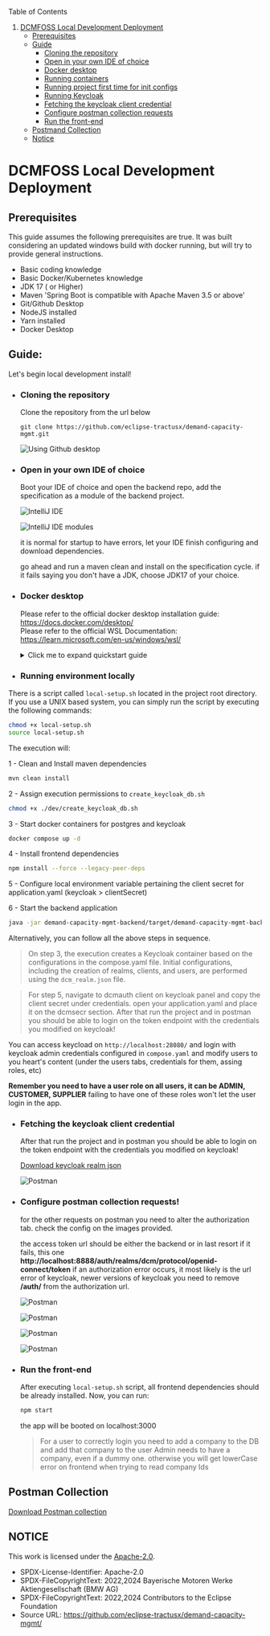Table of Contents

1. [DCMFOSS Local Development Deployment](#dcmfoss-local-development-deployment)
   - [Prerequisites](#prerequisites)
   - [Guide](#guide)
      - [Cloning the repository](#cloning-the-repository)
      - [Open in your own IDE of choice](#open-in-your-own-ide-of-choice)
      - [Docker desktop](#docker-desktop)
      - [Running containers](#running-containers)
      - [Running project first time for init configs](#running-project-first-time-for-init-configs)
      - [Running Keycloak](#running-keycloak)
      - [Fetching the keycloak client credential](#fetching-the-keycloak-client-credential)
      - [Configure postman collection requests](#configure-postman-collection-requests)
      - [Run the front-end](#run-the-front-end)
   - [Postmand Collection](#Postman-collection)
   - [Notice](#notice)


# DCMFOSS Local Development Deployment


## Prerequisites

This guide assumes the following prerequisites are true.
It was built considering an updated windows build with docker running, but will try to provide general instructions.

  - Basic coding knowledge
  - Basic Docker/Kubernetes knowledge
  - JDK 17 ( or Higher)
  - Maven 'Spring Boot is compatible with Apache Maven 3.5 or above'
  - Git/Github Desktop
  - NodeJS installed
  - Yarn installed
  - Docker Desktop


## Guide:
Let's begin local development install!

- ### Cloning the repository
    Clone the repository from the url below

      git clone https://github.com/eclipse-tractusx/demand-capacity-mgmt.git
  
    ![Using Github desktop](images/dev/1.png "Cloning the repo")

- ### Open in your own IDE of choice
    Boot your IDE of choice and open the backend repo,
    add the specification as a module of the backend project.
    
    ![IntelliJ IDE](images/dev/2.png "resolving dependencies")

    ![IntelliJ IDE modules](images/dev/2_5.png "resolving dependencies")

  it is normal for startup to have errors, let your IDE finish configuring and download dependencies.

  go ahead and run a maven clean and install on the specification cycle.
  if it fails saying you don't have a JDK, choose JDK17 of your choice.

- ### Docker desktop

  Please refer to the official docker desktop installation guide: https://docs.docker.com/desktop/  
  Please refer to the official WSL Documentation: https://learn.microsoft.com/en-us/windows/wsl/

  <details>
  <summary>Click me to expand quickstart guide</summary>

      Before you run the project we need to setup Postgres and Keycloak.
    Let's begin with installing docker(if you are running windows make sure to use WSL2).
    After installing docker on your machine lets install postgres.
    if you get an error of Hyper V make sure **virtualization is enabled on your motherboard
    and if you're on windows, enable Hyper-V feature-**
    if you get an error of wsl update not supported
    download and install 

    https://wslstorestorage.blob.core.windows.net/wslblob/wsl_update_x64.msi 
    
    open a powershell and type 

      wsl --set-default-version 2
    
    then try again

    ![Docker Desktop](images/dev/3.png "Docker install")
  </details>

- ### Running environment locally
There is a script called `local-setup.sh` located in the project root directory.
If you use a UNIX based system, you can simply run the script by executing the following commands:

```sh
chmod +x local-setup.sh
source local-setup.sh
```

The execution will:

1 - Clean and Install maven dependencies
```sh
mvn clean install 
```
2 - Assign execution permissions to `create_keycloak_db.sh`
```sh
chmod +x ./dev/create_keycloak_db.sh
```
3 - Start docker containers for postgres and keycloak
```sh
docker compose up -d
```
4 - Install frontend dependencies
```sh
npm install --force --legacy-peer-deps
```
5 - Configure local environment variable pertaining the client secret for application.yaml (keycloak > clientSecret)

6 - Start the backend application
```sh
java -jar demand-capacity-mgmt-backend/target/demand-capacity-mgmt-backend-0.0.1-SNAPSHOT.jar
```

Alternatively, you can follow all the above steps in sequence.

> On step 3, the execution creates a Keycloak container based on the configurations in the compose.yaml file. Initial configurations, including the creation of realms, clients, and users, are performed using the `dcm_realm.json` file.

> For step 5, navigate to dcmauth client on keycloak panel and copy the client secret under credentials.
  open your application.yaml and place it on the dcmsecr section. After that run the project and in postman you should be able to login on the token endpoint with the credentials you modified on keycloak!

  You can access keycload on `http://localhost:28080/` and login with keycloak admin credentials configured in `compose.yaml` and modify users to you heart's content (under the users tabs, credentials for them, assing roles, etc)

  **Remember you need to have a user role on all users, it can be ADMIN, CUSTOMER, SUPPLIER**
  failing to have one of these roles won't let the user login in the app.

- ### Fetching the keycloak client credential
  After that run the project and in postman you should be able to login on the token endpoint with the credentials you modified on keycloak!

    [Download keycloak realm json](realm-export.json)

  ![Postman](images/dev/6.png "Postman login")

- ### Configure postman collection requests!
  for the other requests on postman you need to alter the authorization tab.
  check the config on the images provided.

  the access token url should be either the backend or in last resort if it fails, this one 
  **http://localhost:8888/auth/realms/dcm/protocol/openid-connect/token** 
  if an authorization error occurs, it most likely is the url error of keycloak, newer versions of keycloak you need to remove **/auth/** from the authorization url.

  ![Postman](images/dev/7.png "Postman config")

  ![Postman](images/dev/8.png "Postman config")

  ![Postman](images/dev/9.png "Postman config")

  ![Postman](images/dev/10.png "Postman config")

 

- ### Run the front-end
  After executing `local-setup.sh` script, all frontend dependencies should be already installed. Now, you can run: 

  ```sh
  npm start
  ```

  the app will be booted on localhost:3000

  > For a user to correctly login you need to add a company to the DB and add that company to the user
  Admin needs to have a company, even if a dummy one.
  otherwise you will get lowerCase error on frontend when trying to read company Ids

## Postman Collection

[Download Postman collection](DCMFOSS_postman.json)


## NOTICE

This work is licensed under the [Apache-2.0](https://www.apache.org/licenses/LICENSE-2.0).

- SPDX-License-Identifier: Apache-2.0
- SPDX-FileCopyrightText: 2022,2024 Bayerische Motoren Werke Aktiengesellschaft (BMW AG)
- SPDX-FileCopyrightText: 2022,2024 Contributors to the Eclipse Foundation
- Source URL: https://github.com/eclipse-tractusx/demand-capacity-mgmt/
